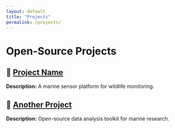 ```yaml
---
layout: default
title: "Projects"
permalink: /projects/
---
```


# Open-Source Projects  

## 🔹 [Project Name](https://github.com/yourusername/project-name)  
**Description:** A marine sensor platform for wildlife monitoring.  

## 🔹 [Another Project](https://github.com/yourusername/another-project)  
**Description:** Open-source data analysis toolkit for marine research.  
